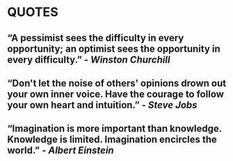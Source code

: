 # QUOTES

“A pessimist sees the difficulty in every opportunity; an optimist sees the opportunity in every difficulty.” - *Winston Churchill*
---
“Don't let the noise of others' opinions drown out your own inner voice. Have the courage to follow your own heart and intuition.” - *Steve Jobs*
---
“Imagination is more important than knowledge. Knowledge is limited. Imagination encircles the world.” - *Albert Einstein*
---
